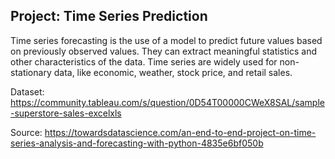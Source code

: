 
## Project: Time Series Prediction

Time series forecasting is the use of a model to predict future values based on previously observed values. They can extract meaningful statistics and other characteristics of the data.
Time series are widely used for non-stationary data, like economic, weather, stock price, and retail sales.

Dataset: https://community.tableau.com/s/question/0D54T00000CWeX8SAL/sample-superstore-sales-excelxls

Source: https://towardsdatascience.com/an-end-to-end-project-on-time-series-analysis-and-forecasting-with-python-4835e6bf050b
